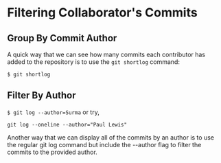 # Filtering Collaborator's Commits

## Group By Commit Author

 A quick way that we can see how many commits each contributor has added to the repository is to use the `git shortlog` command:

 `$ git shortlog`

## Filter By Author

`$ git log --author=Surma` or try,

`git log --oneline --author="Paul Lewis"`

Another way that we can display all of the commits by an author is to use the regular git log command but include the --author flag to filter the commits to the provided author.

